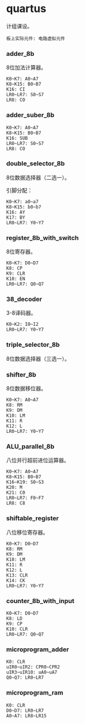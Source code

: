 # quartus

计组课设。

```
板上实际元件: 电路虚拟元件
```

### adder_8b

8位加法计算器。

```
K0~K7: A0~A7
K8~K15: B0~B7
K16: CI
LR0~LR7: S0~S7
LR8: CO
```

### adder_suber_8b

```
K0~K7: A0~A7
K8~K15: B0~B7
K16: SUB
LR0~LR7: S0~S7
LR8: CO
```

### double_selector_8b

8位数据选择器（二选一）。

引脚分配：

```
K0~K7: a0~a7
K8~K15: b0~b7
K16: AY
K17: BY
LR0~LR7: Y0~Y7
```

### register_8b_with_switch

8位寄存器。

```
K0~K7: D0~D7
K8: CP
K9: CLR
K10: EN
LR0~LR7: Q0~Q7
```

### 38_decoder

3-8译码器。

```
K0~K2: I0~I2
LR0~LR7: Y0~Y7
```

### triple_selector_8b

8位数据选择器（三选一）。

### shifter_8b

8位数据移位器。

```
K0~K7: A0~A7
K8: RM
K9: DM
K10: LM
K11: R
K12: L
LR0~LR7: Y0~Y7
```

### ALU_parallel_8b

八位并行超前进位运算器。

```
K0~K7: A0~A7
K8~K15: B0~B7
K16~K19: S0~S3
K20: M
K21: C0
LR0~LR7: F0~F7
LR8: C8
```

### shiftable_register

八位移位寄存器。

```
K0~K7: D0~D7
K8: RM
K9: DM
K10: LM
K11: R
K12: L
K13: CLR
K14: CK
LR0~LR7: Y0~Y7
```

### counter_8b_with_input

```
K0~K7: D0~D7
K8: LD
K9: CP
K10: CLR
LR0~LR7: Q0~Q7
```

### microprogram_adder

```
K0: CLR
uIR0~uIR2: CPR0~CPR2
uIR3~uIR10: uA0~uA7
Q0~Q7: LR0~LR7
```

### microprogram_ram

```
K0: CLR
D0~D7: LR0~LR7
A0~A7: LR8~LR15
```

